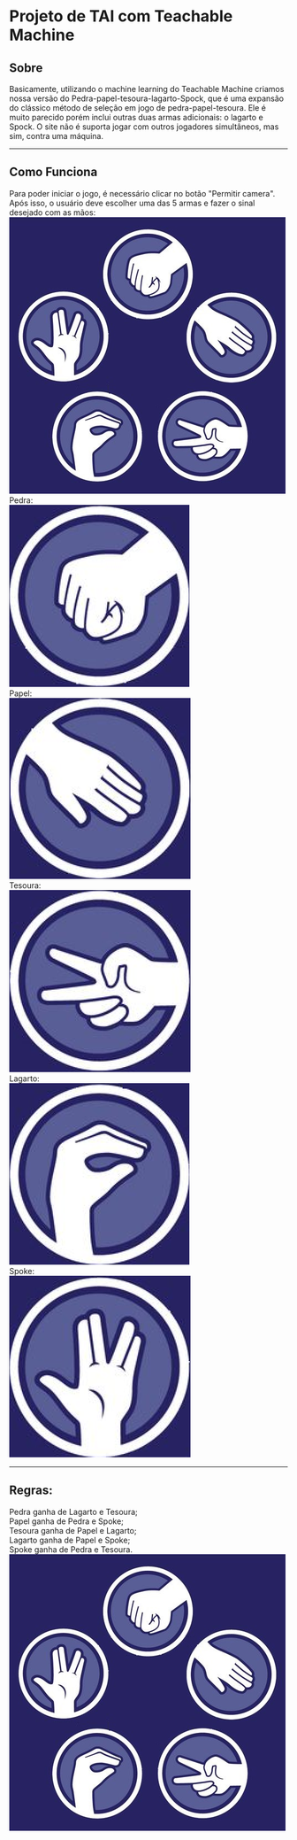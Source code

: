<h1>Projeto de TAI com Teachable Machine</h1>

<h2>Sobre</h2>
<p>Basicamente, utilizando o machine learning do Teachable Machine criamos nossa versão do Pedra-papel-tesoura-lagarto-Spock, que é uma expansão do clássico método de seleção em jogo de pedra-papel-tesoura. Ele é muito parecido porém inclui outras duas armas adicionais: o lagarto e Spock.
O site não é suporta jogar com outros jogadores simultâneos, mas sim, contra uma máquina.<p>
<hr>

<h2>Como Funciona</h2>
<p>Para poder iniciar o jogo, é necessário clicar no botão "Permitir camera". Após isso, o usuário deve escolher uma das 5 armas e fazer o sinal desejado com as mãos:
<br>
<img src="imagens/img.jpg">
<br>
Pedra:
<br>
<img src="imagens/pedra.png">
<br>
Papel:
<br>
<img src="imagens/papel.png">
<br>
Tesoura:
<br>
<img src="imagens/tesoura.png">
<br>
Lagarto:
<br>
<img src="imagens/lagarto.png">
<br>
Spoke: 
<br>
<img src="imagens/spoke.png">
<br><hr>

<h2>Regras:</h2>
Pedra ganha de Lagarto e Tesoura;
<br>
Papel ganha de Pedra e Spoke;
<br>
Tesoura ganha de Papel e Lagarto;
<br>
Lagarto ganha de Papel e Spoke;
<br>
Spoke ganha de Pedra e Tesoura.
<br>
<img src="imagens/img.jpg">
</p>
